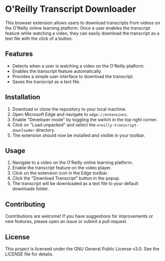 # O'Reilly Transcript Downloader

This browser extension allows users to download transcripts from videos on the O'Reilly online learning platform. Once a user enables the transcript feature while watching a video, they can easily download the transcript as a text file with the click of a button.

## Features

- Detects when a user is watching a video on the O'Reilly platform.
- Enables the transcript feature automatically.
- Provides a simple user interface to download the transcript.
- Saves the transcript as a text file.

## Installation

1. Download or clone the repository to your local machine.
2. Open Microsoft Edge and navigate to `edge://extensions`.
3. Enable "Developer mode" by toggling the switch in the top right corner.
4. Click on "Load unpacked" and select the `oreilly-transcript-downloader` directory.
5. The extension should now be installed and visible in your toolbar.

## Usage

1. Navigate to a video on the O'Reilly online learning platform.
2. Enable the transcript feature on the video player.
3. Click on the extension icon in the Edge toolbar.
4. Click the "Download Transcript" button in the popup.
5. The transcript will be downloaded as a text file to your default downloads folder.

## Contributing

Contributions are welcome! If you have suggestions for improvements or new features, please open an issue or submit a pull request.

## License

This project is licensed under the GNU General Public License v3.0. See the LICENSE file for details.